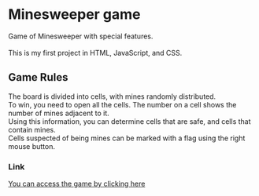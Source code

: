# Minesweeper game
Game of Minesweeper with special features.<br>
<br>
This is my first project in HTML, JavaScript, and CSS.
## Game Rules
The board is divided into cells, with mines randomly distributed.<br>
To win, you need to open all the cells. The number on a cell shows the number of mines adjacent to it.<br>
Using this information, you can determine cells that are safe, and cells that contain mines.<br>
Cells suspected of being mines can be marked with a flag using the right mouse button.
### Link
[You can access the game by clicking here](https://lior9631.github.io/Minesweeper/)
